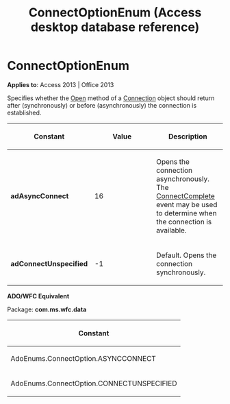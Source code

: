 ﻿---
title: ConnectOptionEnum (Access desktop database reference)
TOCTitle: ConnectOptionEnum
ms:assetid: 803d3fd6-93cf-85ea-eeb0-ca1bc965577d
ms:mtpsurl: https://msdn.microsoft.com/library/JJ249544(v=office.15)
ms:contentKeyID: 48545921
ms.date: 09/18/2015
mtps_version: v=office.15
---

# ConnectOptionEnum


**Applies to**: Access 2013 | Office 2013

Specifies whether the [Open](open-method-ado-connection.md) method of a [Connection](connection-object-ado.md) object should return after (synchronously) or before (asynchronously) the connection is established.

<table>
<colgroup>
<col style="width: 33%" />
<col style="width: 33%" />
<col style="width: 33%" />
</colgroup>
<thead>
<tr class="header">
<th><p>Constant</p></th>
<th><p>Value</p></th>
<th><p>Description</p></th>
</tr>
</thead>
<tbody>
<tr class="odd">
<td><p><strong>adAsyncConnect</strong></p></td>
<td><p>16</p></td>
<td><p>Opens the connection asynchronously. The <a href="connectcomplete-and-disconnect-events-ado.md">ConnectComplete</a> event may be used to determine when the connection is available.</p></td>
</tr>
<tr class="even">
<td><p><strong>adConnectUnspecified</strong></p></td>
<td><p>-1</p></td>
<td><p>Default. Opens the connection synchronously.</p></td>
</tr>
</tbody>
</table>


**ADO/WFC Equivalent**

Package: **com.ms.wfc.data**

<table>
<colgroup>
<col style="width: 100%" />
</colgroup>
<thead>
<tr class="header">
<th><p>Constant</p></th>
</tr>
</thead>
<tbody>
<tr class="odd">
<td><p>AdoEnums.ConnectOption.ASYNCCONNECT</p></td>
</tr>
<tr class="even">
<td><p>AdoEnums.ConnectOption.CONNECTUNSPECIFIED</p></td>
</tr>
</tbody>
</table>

